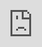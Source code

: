 # AN EXPENSE TRACKING APPLICATION. 

This project was bootstrapped with with React JS, plain CSS used for styling and Local storage for saving user details. 

## Application Preview

<figure class="video_container">
  <iframe src="https://www.loom.com/embed/ac7b2f48a0a04e459c40cfed825310b4" frameborder="0" webkitallowfullscreen mozallowfullscreen allowfullscreen style="position: absolute; top: 0; left: 0; width: 100%; height: 100%;">
</figure>